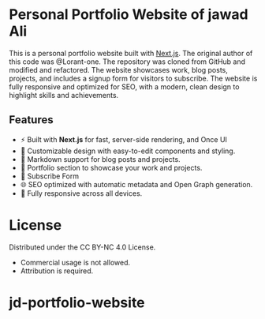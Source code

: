 
# **Personal Portfolio Website of jawad Ali**

This is a personal portfolio website built with [Next.js](https://nextjs.org/). The original author of this code was @Lorant-one. The repository was cloned from GitHub and modified and refactored. The website showcases work, blog posts, projects, and includes a signup form for visitors to subscribe. The website is fully responsive and optimized for SEO, with a modern, clean design to highlight skills and achievements.

## **Features**

- ⚡ Built with **Next.js** for fast, server-side rendering, and Once UI
- 🎨 Customizable design with easy-to-edit components and styling.
- 📄 Markdown support for blog posts and projects.
- 💼 Portfolio section to showcase your work and projects.
- 📧 Subscribe Form
- 🌐 SEO optimized with automatic metadata and Open Graph generation.
- 📱 Fully responsive across all devices.


# **License**

Distributed under the CC BY-NC 4.0 License.
- Commercial usage is not allowed.
- Attribution is required.

# jd-portfolio-website
